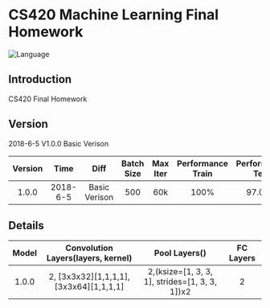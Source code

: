 # CS420 Machine Learning Final Homework
![Language](https://img.shields.io/badge/Language-Python-blue.svg)
## Introduction

CS420 Final Homework

## Version
2018-6-5 V1.0.0 Basic Verison

| Version        | Time           | Diff          | Batch Size|Max Iter|Performance Train |Performance Test |
|:-------------: |:-------------: | :------------:|:---------:|:------:|:----------:	  |:---:			|
| 1.0.0          | 2018-6-5       | Basic Verison |500        |60k     |100%        	  |97.07%			|

## Details
|Model  |Convolution Layers(layers, kernel)     |Pool Layers()                                 |FC Layers|
|:-----:|:---:                                  |:-----:                                       |:----:   |
|1.0.0  |2, [3x3x32][1,1,1,1], [3x3x64][1,1,1,1]|2,(ksize=[1, 3, 3, 1], strides=[1, 3, 3, 1])x2|2		 |